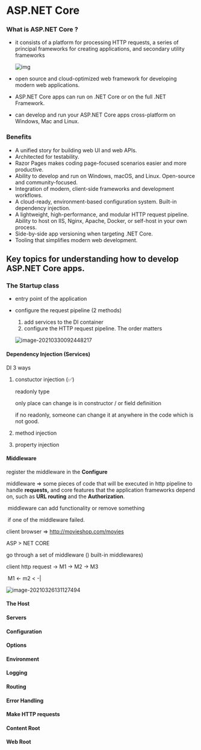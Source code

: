 # ASP.NET Core 

### What is ASP.NET Core ?

- it consists of a platform for processing HTTP requests, a series of principal frameworks for creating applications, and secondary utility frameworks

  ![img](https://learning.oreilly.com/library/view/pro-aspnet-core/9781484254400/images/338050_8_En_1_Chapter/338050_8_En_1_Fig1_HTML.jpg)

- open source and cloud-optimized web framework for developing modern web applications.

- ASP.NET Core apps can run on .NET Core or on the full .NET Framework.

- can develop and run your ASP.NET Core apps cross-platform on Windows, Mac and Linux.



### Benefits

- A unified story for building web UI and web APIs.
- Architected for testability.
- Razor Pages makes coding page-focused scenarios easier and more productive.
- Ability to develop and run on Windows, macOS, and Linux.
  Open-source and community-focused.
- Integration of modern, client-side frameworks and development workflows.
- A cloud-ready, environment-based configuration system.
  Built-in dependency injection.
- A lightweight, high-performance, and modular HTTP request pipeline.
  Ability to host on IIS, Nginx, Apache, Docker, or self-host in your own process.
- Side-by-side app versioning when targeting .NET Core.
- Tooling that simplifies modern web development.



## Key topics for understanding how to develop ASP.NET Core apps.

### The Startup class

- entry point of the application

- configure the request pipeline (2 methods)

  1. add services to the DI container
  2. configure the HTTP request pipeline. The order matters

  ![image-20210330092448217](../../../resources/image-20210330092448217.png)

  

#### Dependency Injection (Services)

DI 3 ways

1. constuctor injection (✅)

   readonly type

   only place can change is in constructor  / or field definiition

   if no readonly, someone can change it at anywhere in the code which is not good.

2. method injection

3. property injection



#### Middleware

register the middleware in the **Configure**

middleware => some pieces of code that will be executed in http pipeline to handle **requests,** and core features that the application frameworks depend on, such as **URL routing** and the **Authorization**.

​							middleware can add functionality or remove something

​							if one of the middleware failed. 

client browser => http://movieshop.com/movies 

ASP > NET CORE

go through a set of middleware    () built-in middlewares)

client http request -> M1 -> M2 -> M3

​                                M1    <-     m2   < -|

![image-20210326131127494](../../../resources/image-20210326131127494.png)



#### The Host

#### Servers

#### Configuration

#### Options

#### Environment

#### Logging

#### Routing

#### Error Handling

#### Make HTTP requests

#### Content Root

#### Web Root